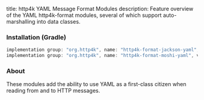 title: http4k YAML Message Format Modules
description: Feature overview of the YAML http4k-format modules, several of which support auto-marshalling into data classes.

### Installation (Gradle)

```groovy
implementation group: "org.http4k", name: "http4k-format-jackson-yaml", version: "4.28.0.0"
implementation group: "org.http4k", name: "http4k-format-moshi-yaml", version: "4.28.0.0"
```

### About
These modules add the ability to use YAML as a first-class citizen when reading from and to HTTP messages. 

[http4k]: https://http4k.org
